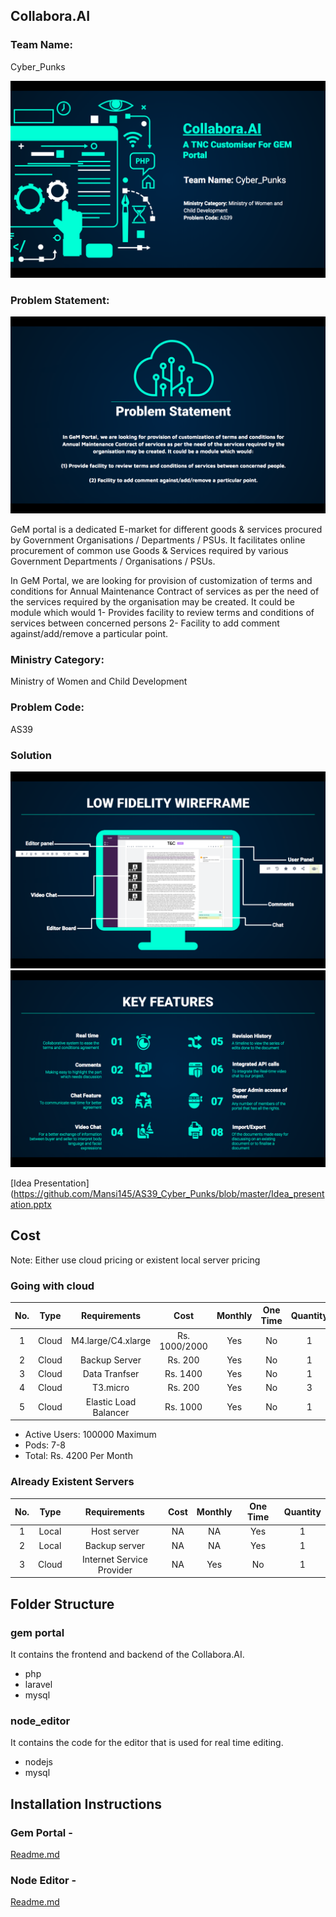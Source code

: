 ## Collabora.AI

### Team Name:
Cyber_Punks

![Theme](https://github.com/Mansi145/AS39_Cyber_Punks/blob/master/front1.png)

### Problem Statement: 

![Theme](https://github.com/Mansi145/AS39_Cyber_Punks/blob/master/front4.png)

GeM portal is a dedicated E-market for different goods & services procured by Government Organisations / Departments / PSUs. It facilitates online procurement of common use Goods & Services required by various Government Departments / Organisations / PSUs. 

In GeM Portal, we are looking for provision of customization of terms and conditions for Annual Maintenance Contract of services as per the need of the services required by the organisation may be created. It could be module which would 
1-  Provides facility to review terms and conditions of services between concerned persons 
2- Facility to add comment against/add/remove a particular point.

### Ministry Category: 
Ministry of Women and Child Development

### Problem Code:
AS39

### Solution
![Theme](https://github.com/Mansi145/AS39_Cyber_Punks/blob/master/front2.png)
![Theme](https://github.com/Mansi145/AS39_Cyber_Punks/blob/master/front3.png)

[Idea Presentation](https://github.com/Mansi145/AS39_Cyber_Punks/blob/master/Idea_presentation.pptx

## Cost

Note: Either use cloud pricing or existent local server pricing 

### Going with cloud
| No. | Type | Requirements | Cost | Monthly | One Time | Quantity | 
| :---: | :---: | :---: | :---: | :---: | :---: | :---: | 
| 1 | Cloud | M4.large/C4.xlarge| Rs. 1000/2000 | Yes | No | 1 | 
| 2 | Cloud | Backup Server | Rs. 200 | Yes | No | 1 |   
| 3 | Cloud | Data Tranfser | Rs. 1400 | Yes | No | 1 |
| 4 | Cloud | T3.micro | Rs. 200 | Yes | No | 3 |
| 5 | Cloud | Elastic Load Balancer | Rs. 1000 | Yes | No | 1 |

- Active Users: 100000 Maximum
- Pods: 7-8
- Total: Rs. 4200 Per Month
 

### Already Existent Servers
| No. | Type | Requirements | Cost | Monthly | One Time | Quantity | 
| :---: | :---: | :---: | :---: | :---: | :---: | :---: | 
| 1 | Local | Host server | NA | NA | Yes | 1 |  
| 2 | Local | Backup server | NA | NA | Yes | 1 |    
| 3 | Cloud | Internet Service Provider | NA | Yes | No | 1 |


## Folder Structure
### gem portal
It contains the frontend and backend of the Collabora.AI. 
- php
- laravel
- mysql

### node_editor
It contains the code for the editor that is used for real time editing.
- nodejs
- mysql

## Installation Instructions 
### Gem Portal - 
[Readme.md](https://github.com/Mansi145/AS39_Cyber_Punks/blob/master/gem%20portal/README.md)
### Node Editor - 
[Readme.md](https://github.com/Mansi145/AS39_Cyber_Punks/blob/master/node_editor/ReadMe.md)

